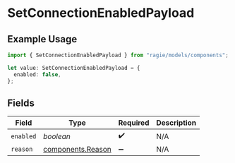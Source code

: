 # SetConnectionEnabledPayload

## Example Usage

```typescript
import { SetConnectionEnabledPayload } from "ragie/models/components";

let value: SetConnectionEnabledPayload = {
  enabled: false,
};
```

## Fields

| Field                                                  | Type                                                   | Required                                               | Description                                            |
| ------------------------------------------------------ | ------------------------------------------------------ | ------------------------------------------------------ | ------------------------------------------------------ |
| `enabled`                                              | *boolean*                                              | :heavy_check_mark:                                     | N/A                                                    |
| `reason`                                               | [components.Reason](../../models/components/reason.md) | :heavy_minus_sign:                                     | N/A                                                    |